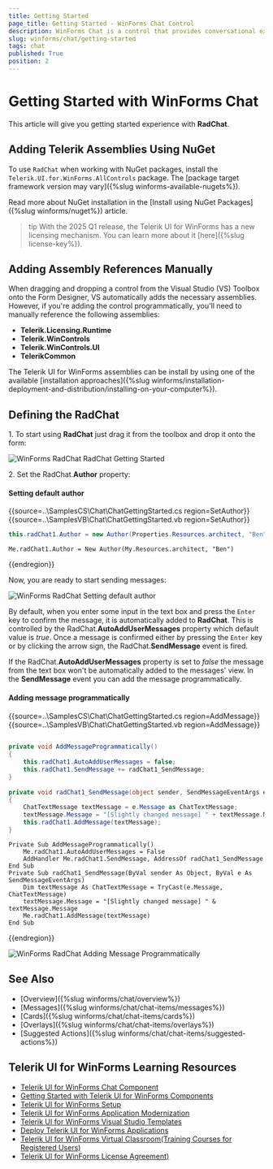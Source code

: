 ```yaml
---
title: Getting Started
page_title: Getting Started - WinForms Chat Control
description: WinForms Chat is a control that provides conversational experience
slug: winforms/chat/getting-started 
tags: chat
published: True
position: 2 
---
```


# Getting Started with WinForms Chat

This article will give you getting started experience with **RadChat**. 

## Adding Telerik Assemblies Using NuGet

To use `RadChat` when working with NuGet packages, install the `Telerik.UI.for.WinForms.AllControls` package. The [package target framework version may vary]({%slug winforms-available-nugets%}).

Read more about NuGet installation in the [Install using NuGet Packages]({%slug winforms/nuget%}) article.

>tip With the 2025 Q1 release, the Telerik UI for WinForms has a new licensing mechanism. You can learn more about it [here]({%slug license-key%}).

## Adding Assembly References Manually

When dragging and dropping a control from the Visual Studio (VS) Toolbox onto the Form Designer, VS automatically adds the necessary assemblies. However, if you're adding the control programmatically, you'll need to manually reference the following assemblies:

* __Telerik.Licensing.Runtime__
* __Telerik.WinControls__
* __Telerik.WinControls.UI__
* __TelerikCommon__

The Telerik UI for WinForms assemblies can be install by using one of the available [installation approaches]({%slug winforms/installation-deployment-and-distribution/installing-on-your-computer%}). 

## Defining the RadChat

1\. To start using **RadChat** just drag it from the toolbox and drop it onto the form:

![WinForms RadChat RadChat Getting Started](images/chat-items-getting-started001.png) 

2\. Set the RadChat.**Author** property: 

#### Setting default author

{{source=..\SamplesCS\Chat\ChatGettingStarted.cs region=SetAuthor}} 
{{source=..\SamplesVB\Chat\ChatGettingStarted.vb region=SetAuthor}}

````C#
this.radChat1.Author = new Author(Properties.Resources.architect, "Ben");

````
````VB.NET
Me.radChat1.Author = New Author(My.Resources.architect, "Ben")

```` 



{{endregion}}

Now, you are ready to start sending messages:

![WinForms RadChat Setting default author](images/chat-items-getting-started002.gif) 

By default, when you enter some input in the text box and press the `Enter` key to confirm the message, it is automatically added to **RadChat**. This is controlled by the RadChat.**AutoAddUserMessages** property which default value is *true*.  Once a message is confirmed either by pressing the `Enter` key or by clicking the arrow sign, the RadChat.**SendMessage** event is fired. 

If the RadChat.**AutoAddUserMessages** property is set to *false* the message from the text box won't be automatically added to the messages' view. In the **SendMessage** event you can add the message programmatically. 

#### Adding message programmatically

{{source=..\SamplesCS\Chat\ChatGettingStarted.cs region=AddMessage}} 
{{source=..\SamplesVB\Chat\ChatGettingStarted.vb region=AddMessage}}

````C#
        
private void AddMessageProgrammatically()
{
    this.radChat1.AutoAddUserMessages = false;
    this.radChat1.SendMessage += radChat1_SendMessage;
}
        
private void radChat1_SendMessage(object sender, SendMessageEventArgs e)
{
    ChatTextMessage textMessage = e.Message as ChatTextMessage;
    textMessage.Message = "[Slightly changed message] " + textMessage.Message;
    this.radChat1.AddMessage(textMessage);
}

````
````VB.NET
Private Sub AddMessageProgrammatically()
    Me.radChat1.AutoAddUserMessages = False
    AddHandler Me.radChat1.SendMessage, AddressOf radChat1_SendMessage
End Sub
Private Sub radChat1_SendMessage(ByVal sender As Object, ByVal e As SendMessageEventArgs)
    Dim textMessage As ChatTextMessage = TryCast(e.Message, ChatTextMessage)
    textMessage.Message = "[Slightly changed message] " & textMessage.Message
    Me.radChat1.AddMessage(textMessage)
End Sub

```` 


{{endregion}}

![WinForms RadChat Adding Message Programmatically](images/chat-items-getting-started003.gif) 

## See Also

* [Overview]({%slug winforms/chat/overview%})
* [Messages]({%slug winforms/chat/chat-items/messages%})
* [Cards]({%slug winforms/chat/chat-items/cards%})
* [Overlays]({%slug winforms/chat/chat-items/overlays%})
* [Suggested Actions]({%slug winforms/chat/chat-items/suggested-actions%})
 
        

## Telerik UI for WinForms Learning Resources
* [Telerik UI for WinForms Chat Component](https://www.telerik.com/products/winforms/conversational-ui.aspx)
* [Getting Started with Telerik UI for WinForms Components](https://docs.telerik.com/devtools/winforms/getting-started/first-steps)
* [Telerik UI for WinForms Setup](https://docs.telerik.com/devtools/winforms/installation-and-upgrades/installing-on-your-computer)
* [Telerik UI for WinForms Application Modernization](https://docs.telerik.com/devtools/winforms/winforms-converter/overview)
* [Telerik UI for WinForms Visual Studio Templates](https://docs.telerik.com/devtools/winforms/visual-studio-integration/visual-studio-templates)
* [Deploy Telerik UI for WinForms Applications](https://docs.telerik.com/devtools/winforms/deployment-and-distribution/application-deployment)
* [Telerik UI for WinForms Virtual Classroom(Training Courses for Registered Users)](https://learn.telerik.com/learn/course/external/view/elearning/17/telerik-ui-for-winforms)
* [Telerik UI for WinForms License Agreement)](https://www.telerik.com/purchase/license-agreement/winforms-dlw-s)

